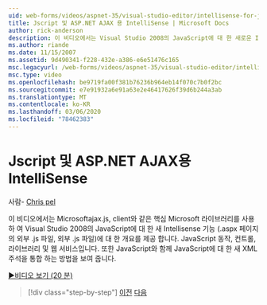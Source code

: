 ```yaml
---
uid: web-forms/videos/aspnet-35/visual-studio-editor/intellisense-for-jscript-and-aspnet-ajax
title: Jscript 및 ASP.NET AJAX 용 IntelliSense | Microsoft Docs
author: rick-anderson
description: 이 비디오에서는 Visual Studio 2008의 JavaScript에 대 한 새로운 Intellisense 기능에 대 한 개요를 제공 합니다. 핵심 JavaScript 메서드, 외부 .js 파일 ...
ms.author: riande
ms.date: 11/15/2007
ms.assetid: 9d490341-f228-432e-a386-e6e51476c165
msc.legacyurl: /web-forms/videos/aspnet-35/visual-studio-editor/intellisense-for-jscript-and-aspnet-ajax
msc.type: video
ms.openlocfilehash: be9719fa00f381b76236b964eb14f070c7b0f2bc
ms.sourcegitcommit: e7e91932a6e91a63e2e46417626f39d6b244a3ab
ms.translationtype: MT
ms.contentlocale: ko-KR
ms.lasthandoff: 03/06/2020
ms.locfileid: "78462383"
---
```

# <a name="intellisense-for-jscript-and-aspnet-ajax"></a>Jscript 및 ASP.NET AJAX용 IntelliSense

사람- [Chris pel](https://twitter.com/chrispels)

이 비디오에서는 Microsoftajax.js, client와 같은 핵심 Microsoft 라이브러리를 사용 하 여 Visual Studio 2008의 JavaScript에 대 한 새 Intellisense 기능 (.aspx 페이지의 외부 .js 파일, 외부 .js 파일)에 대 한 개요를 제공 합니다. JavaScript 동작, 컨트롤, 라이브러리 및 웹 서비스입니다. 또한 JavaScript와 함께 JavaScript에 대 한 새 XML 주석을 통합 하는 방법을 보여 줍니다.

[&#9654;비디오 보기 (20 분)](https://channel9.msdn.com/Blogs/ASP-NET-Site-Videos/intellisense-for-jscript-and-aspnet-ajax)

> [!div class="step-by-step"]
> [이전](multi-targeting-support-in-visual-studio-2008.md)
> [다음](quick-tour-of-the-visual-studio-2008-integrated-development-environment.md)
